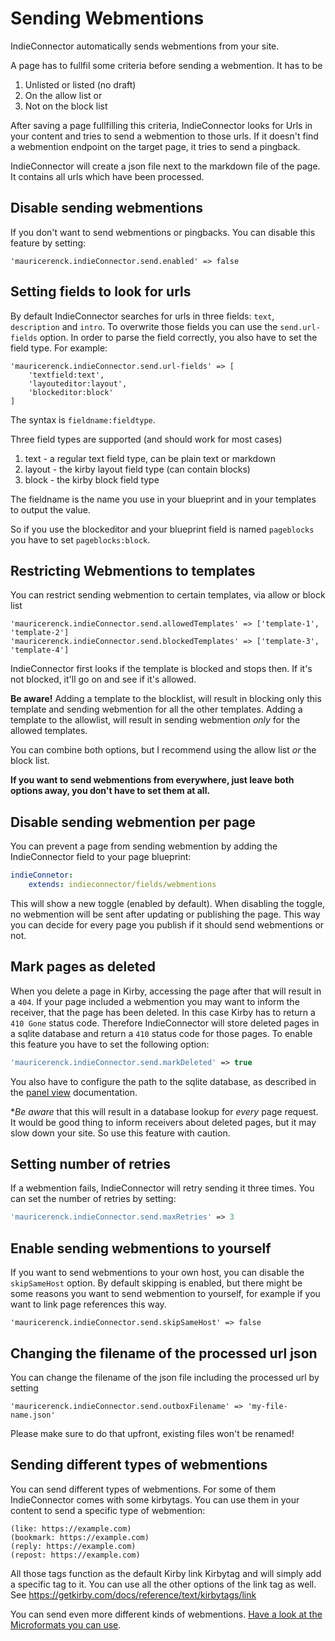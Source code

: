 # Sending Webmentions

IndieConnector automatically sends webmentions from your site.

A page has to fullfil some criteria before sending a webmention. It has to be

1. Unlisted or listed (no draft)
2. On the allow list or
3. Not on the block list

After saving a page fullfilling this criteria, IndieConnector looks for Urls in your content and tries to send a webmention to those urls. If it doesn't find a webmention endpoint on the target page, it tries to send a pingback.

IndieConnector will create a json file next to the markdown file of the page. It contains all urls which have been processed.

## Disable sending webmentions

If you don't want to send webmentions or pingbacks. You can disable this feature by setting:

```
'mauricerenck.indieConnector.send.enabled' => false
```

## Setting fields to look for urls

By default IndieConnector searches for urls in three fields: `text`, `description` and `intro`. To overwrite those fields you can use the `send.url-fields` option. In order to parse the field correctly, you also have to set the field type. For example:

```
'mauricerenck.indieConnector.send.url-fields' => [
    'textfield:text',
    'layouteditor:layout',
    'blockeditor:block'
]
```

The syntax is `fieldname:fieldtype`.

Three field types are supported (and should work for most cases)

1. text - a regular text field type, can be plain text or markdown
2. layout - the kirby layout field type (can contain blocks)
3. block - the kirby block field type

The fieldname is the name you use in your blueprint and in your templates to output the value.

So if you use the blockeditor and your blueprint field is named `pageblocks` you have to set `pageblocks:block`.

## Restricting Webmentions to templates

You can restrict sending webmention to certain templates, via allow or block list

```
'mauricerenck.indieConnector.send.allowedTemplates' => ['template-1', 'template-2']
'mauricerenck.indieConnector.send.blockedTemplates' => ['template-3', 'template-4']
```

IndieConnector first looks if the template is blocked and stops then.
If it's not blocked, it'll go on and see if it's allowed.

**Be aware!** Adding a template to the blocklist, will result in blocking only this template and sending webmention for all the other templates. Adding a template to the allowlist, will result in sending webmention *only* for the allowed templates.

You can combine both options, but I recommend using the allow list *or* the block list.

**If you want to send webmentions from everywhere, just leave both options away, you don't have to set them at all.**

## Disable sending webmention per page

You can prevent a page from sending webmention by adding the IndieConnector field to your page blueprint:

```yaml
indieConnetor:
    extends: indieconnector/fields/webmentions
```

This will show a new toggle (enabled by default). When disabling the toggle, no webmention will be sent after updating or publishing the page.
This way you can decide for every page you publish if it should send webmentions or not.

## Mark pages as deleted

When you delete a page in Kirby, accessing the page after that will result in a `404`. If your page included a webmention you may want to inform the receiver, that the page has been deleted. In this case Kirby has to return a `410 Gone` status code. Therefore IndieConnector will store deleted pages in a sqlite database and return a `410` status code for those pages.
To enable this feature you have to set the following option:

```php
'mauricerenck.indieConnector.send.markDeleted' => true
```

You also have to configure the path to the sqlite database, as described in the [panel view](panel-view.md) documentation.

**Be aware* that this will result in a database lookup for *every* page request. It would be good thing to inform receivers about deleted pages, but it may slow down your site. So use this feature with caution.

## Setting number of retries

If a webmention fails, IndieConnector will retry sending it three times. You can set the number of retries by setting:

```php
'mauricerenck.indieConnector.send.maxRetries' => 3
```

## Enable sending webmentions to yourself

If you want to send webmentions to your own host, you can disable the `skipSameHost` option. By default skipping is enabled, but there might be some reasons you want to send webmention to yourself, for example if you want to link page references this way.

```
'mauricerenck.indieConnector.send.skipSameHost' => false
```

## Changing the filename of the processed url json

You can change the filename of the json file including the processed url by setting

```
'mauricerenck.indieConnector.send.outboxFilename' => 'my-file-name.json'
```

Please make sure to do that upfront, existing files won't be renamed!

## Sending different types of webmentions

You can send different types of webmentions. For some of them IndieConnector comes with some kirbytags. You can use them in your content to send a specific type of webmention:

```
(like: https://example.com)
(bookmark: https://example.com)
(reply: https://example.com)
(repost: https://example.com)
```

All those tags function as the default Kirby link Kirbytag and will simply add a specific tag to it. You can use all the other options of the link tag as well. See https://getkirby.com/docs/reference/text/kirbytags/link

You can send even more different kinds of webmentions. [Have a look at the Microformats you can use](microformats.md).
